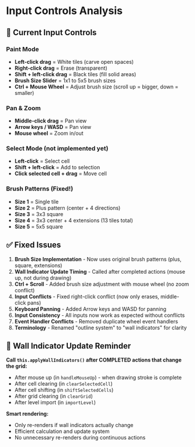# Input Controls Analysis

## 🎯 **Current Input Controls**

### **Paint Mode**
- **Left-click drag** = White tiles (carve open spaces)
- **Right-click drag** = Erase (transparent)
- **Shift + left-click drag** = Black tiles (fill solid areas)
- **Brush Size Slider** = 1x1 to 5x5 brush sizes
- **Ctrl + Mouse Wheel** = Adjust brush size (scroll up = bigger, down = smaller)

### **Pan & Zoom**
- **Middle-click drag** = Pan view
- **Arrow keys / WASD** = Pan view
- **Mouse wheel** = Zoom in/out

### **Select Mode** (not implemented yet)
- **Left-click** = Select cell
- **Shift + left-click** = Add to selection
- **Click selected cell + drag** = Move cell

### **Brush Patterns** (Fixed!)
- **Size 1** = Single tile
- **Size 2** = Plus pattern (center + 4 directions)
- **Size 3** = 3x3 square
- **Size 4** = 3x3 center + 4 extensions (13 tiles total)
- **Size 5** = 5x5 square

## ✅ **Fixed Issues**

1. **Brush Size Implementation** - Now uses original brush patterns (plus, square, extensions)
2. **Wall Indicator Update Timing** - Called after completed actions (mouse up, not during drawing)
3. **Ctrl + Scroll** - Added brush size adjustment with mouse wheel (no zoom conflict)
4. **Input Conflicts** - Fixed right-click conflict (now only erases, middle-click pans)
5. **Keyboard Panning** - Added Arrow keys and WASD for panning
6. **Input Consistency** - All inputs now work as expected without conflicts
7. **Event Handler Conflicts** - Removed duplicate wheel event handlers
8. **Terminology** - Renamed "outline system" to "wall indicators" for clarity

## 📝 **Wall Indicator Update Reminder**

**Call `this.applyWallIndicators()` after COMPLETED actions that change the grid:**
- After mouse up (in `handleMouseUp`) - when drawing stroke is complete
- After cell clearing (in `clearSelectedCell`)
- After cell shifting (in `shiftSelectedCells`)
- After grid clearing (in `clearGrid`)
- After level import (in `importLevel`)

**Smart rendering:**
- Only re-renders if wall indicators actually change
- Efficient calculation and update system
- No unnecessary re-renders during continuous actions
